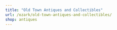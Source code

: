 ```yaml
---
title: "Old Town Antiques and Collectibles"
url: /ozark/old-town-antiques-and-collectibles/
shop: antiques
---
```


